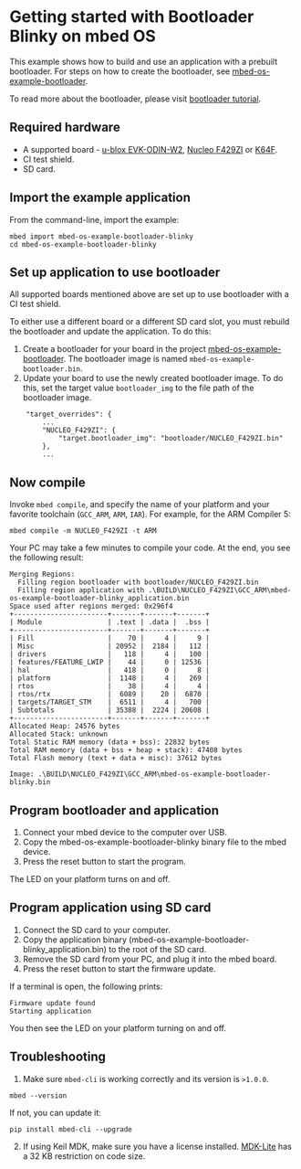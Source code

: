 # Getting started with Bootloader Blinky on mbed OS

This example shows how to build and use an application with a prebuilt bootloader. For steps on how to create the bootloader, see [mbed-os-example-bootloader](https://github.com/ARMmbed/mbed-os-example-bootloader).

To read more about the bootloader, please visit [bootloader tutorial](https://docs.mbed.com/docs/mbed-os-handbook/en/latest/advanced/bootloader/).

## Required hardware
* A supported board - [u-blox EVK-ODIN-W2](https://developer.mbed.org/platforms/ublox-EVK-ODIN-W2/), [Nucleo F429ZI](https://developer.mbed.org/platforms/ST-Nucleo-F429ZI/) or [K64F](https://developer.mbed.org/platforms/FRDM-K64F/).
* CI test shield.
* SD card.

## Import the example application

From the command-line, import the example:

```
mbed import mbed-os-example-bootloader-blinky
cd mbed-os-example-bootloader-blinky
```

## Set up application to use bootloader

All supported boards mentioned above are set up to use bootloader with a CI test shield.

To either use a different board or a different SD card slot, you must rebuild the bootloader and update the application.
To do this:

1. Create a bootloader for your board in the project [mbed-os-example-bootloader](https://github.com/ARMmbed/mbed-os-example-bootloader). The bootloader image is named ``mbed-os-example-bootloader.bin``.
2. Update your board to use the newly created bootloader image. To do this, set the target value `bootloader_img` to the file path of the bootloader image.

```
    "target_overrides": {
        ...
        "NUCLEO_F429ZI": {
            "target.bootloader_img": "bootloader/NUCLEO_F429ZI.bin"
        },
        ...
```

## Now compile

Invoke `mbed compile`, and specify the name of your platform and your favorite toolchain (`GCC_ARM`, `ARM`, `IAR`). For example, for the ARM Compiler 5:

```
mbed compile -m NUCLEO_F429ZI -t ARM
```

Your PC may take a few minutes to compile your code. At the end, you see the following result:

```
Merging Regions:
  Filling region bootloader with bootloader/NUCLEO_F429ZI.bin
  Filling region application with .\BUILD\NUCLEO_F429ZI\GCC_ARM\mbed-os-example-bootloader-blinky_application.bin
Space used after regions merged: 0x296f4
+-----------------------+-------+-------+-------+
| Module                | .text | .data |  .bss |
+-----------------------+-------+-------+-------+
| Fill                  |    70 |     4 |     9 |
| Misc                  | 20952 |  2184 |   112 |
| drivers               |   118 |     4 |   100 |
| features/FEATURE_LWIP |    44 |     0 | 12536 |
| hal                   |   418 |     0 |     8 |
| platform              |  1148 |     4 |   269 |
| rtos                  |    38 |     4 |     4 |
| rtos/rtx              |  6089 |    20 |  6870 |
| targets/TARGET_STM    |  6511 |     4 |   700 |
| Subtotals             | 35388 |  2224 | 20608 |
+-----------------------+-------+-------+-------+
Allocated Heap: 24576 bytes
Allocated Stack: unknown
Total Static RAM memory (data + bss): 22832 bytes
Total RAM memory (data + bss + heap + stack): 47408 bytes
Total Flash memory (text + data + misc): 37612 bytes

Image: .\BUILD\NUCLEO_F429ZI\GCC_ARM\mbed-os-example-bootloader-blinky.bin
```

## Program bootloader and application

1. Connect your mbed device to the computer over USB.
1. Copy the mbed-os-example-bootloader-blinky binary file to the mbed device.
1. Press the reset button to start the program.

The LED on your platform turns on and off.

## Program application using SD card

1. Connect the SD card to your computer.
1. Copy the application binary (mbed-os-example-bootloader-blinky_application.bin) to the root of the SD card.
1. Remove the SD card from your PC, and plug it into the mbed board.
1. Press the reset button to start the firmware update.

If a terminal is open, the following prints:

```
Firmware update found
Starting application
```

You then see the LED on your platform turning on and off.

## Troubleshooting

1. Make sure `mbed-cli` is working correctly and its version is `>1.0.0`.

 ```
 mbed --version
 ```

 If not, you can update it:

 ```
 pip install mbed-cli --upgrade
 ```

2. If using Keil MDK, make sure you have a license installed. [MDK-Lite](http://www.keil.com/arm/mdk.asp) has a 32 KB restriction on code size.
